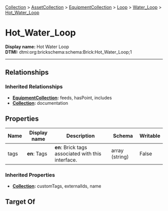 [Collection](../../../../Collection.md) > [AssetCollection](../../../AssetCollection.md) > [EquipmentCollection](../../EquipmentCollection.md) > [Loop](../Loop.md) > [Water_Loop](Water_Loop.md) > [Hot_Water_Loop](#)
# Hot_Water_Loop

**Display name:** Hot Water Loop<br />
**DTMI:** dtmi:org:brickschema:schema:Brick:Hot_Water_Loop;1

---
## Relationships
### Inherited Relationships
* **[EquipmentCollection](../../EquipmentCollection.md):** feeds, hasPoint, includes
* **[Collection](../../../../Collection.md):** documentation
## Properties
|Name|Display name|Description|Schema|Writable|
|-|-|-|-|-|
|tags|**en**: Tags|**en**: Brick tags associated with this interface.|array (string)|False|
### Inherited Properties
* **[Collection](../../../../Collection.md):** customTags, externalIds, name
## Target Of
